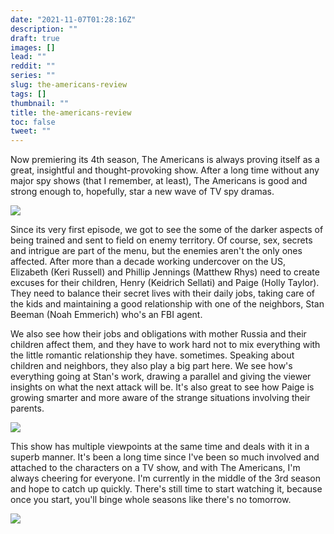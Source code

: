 ```yaml
---
date: "2021-11-07T01:28:16Z"
description: ""
draft: true
images: []
lead: ""
reddit: ""
series: ""
slug: the-americans-review
tags: []
thumbnail: ""
title: the-americans-review
toc: false
tweet: ""
---
```

Now premiering its 4th season, The Americans is always proving itself as a great, insightful and thought-provoking show. After a long time without any major spy shows (that I remember, at least), The Americans is good and strong enough to, hopefully, star a new wave of TV spy dramas.

![](https://2.bp.blogspot.com/-zh3YsYkhmrY/Vuq_MpxoeLI/AAAAAAAAKi4/fKPGNlhSkagol_IosxNCNm4WCZKiVaiqA/s1600/theamericansintro.jpg)

Since its very first episode, we got to see the some of the darker aspects of being trained and sent to field on enemy territory. Of course, sex, secrets and intrigue are part of the menu, but the enemies aren't the only ones affected. After more than a decade working undercover on the US, Elizabeth (Keri Russell) and Phillip Jennings (Matthew Rhys) need to create excuses for their children, Henry (Keidrich Sellati) and Paige (Holly Taylor). They need to balance their secret lives with their daily jobs, taking care of the kids and maintaining a good relationship with one of the neighbors, Stan Beeman (Noah Emmerich) who's an FBI agent.  

We also see how their jobs and obligations with mother Russia and their children affect them, and they have to work hard not to mix everything with the little romantic relationship they have. sometimes. Speaking about children and neighbors, they also play a big part here. We see how's everything going at Stan's work, drawing a parallel and giving the viewer insights on what the next attack will be. It's also great to see how Paige is growing smarter and more aware of the strange situations involving their parents.

![](https://1.bp.blogspot.com/-4nzi65I2UaM/VurAdW8YINI/AAAAAAAAKjE/FG2LLHdRzgwYnZK00RHQClbpYquANKx_Q/s1600/anigif_enhanced-10823-1437067759-6.gif)
  
This show has multiple viewpoints at the same time and deals with it in a superb manner. It's been a long time since I've been so much involved and attached to the characters on a TV show, and with The Americans, I'm always cheering for everyone. I'm currently in the middle of the 3rd season and hope to catch up quickly. There's still time to start watching it, because once you start, you'll binge whole seasons like there's no tomorrow.

![](https://2.bp.blogspot.com/-_SV8Mcr4qHY/VurAzGbjl3I/AAAAAAAAKjM/fJUTmB1ApacJ7dDigiqeBDmh0MxbsHJLA/s1600/anigif_enhanced-10712-1437068112-12.gif)